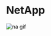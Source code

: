 # NetApp


![na gif](https://user-images.githubusercontent.com/37590695/50604276-b1bc6600-0ebe-11e9-8109-9f51c349f622.gif)
